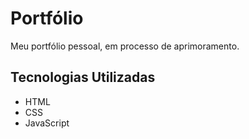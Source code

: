 # Portfólio
Meu portfólio pessoal, em processo de aprimoramento.

## Tecnologias Utilizadas

- HTML
- CSS
- JavaScript



